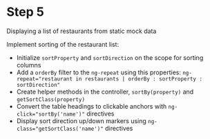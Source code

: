 # Step 5

Displaying a list of restaurants from static mock data

Implement sorting of the restaurant list:

* Initialize `sortProperty` and `sortDirection` on the scope for sorting columns
* Add a `orderBy` filter to the `ng-repeat` using this properties: `ng-repeat="restaurant in restaurants | orderBy : sortProperty : sortDirection"`
* Create helper methods in the controller, `sortBy(property)` and `getSortClass(property)`
* Convert the table headings to clickable anchors with `ng-click="sortBy('name')"` directives
* Display sort direction up/down markers using `ng-class="getSortClass('name')"` directives
